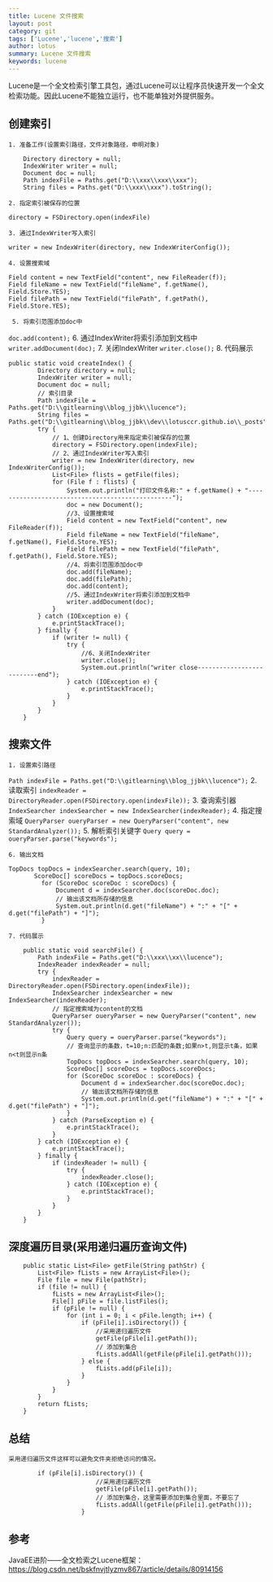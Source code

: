 ```yaml
---
title: Lucene 文件搜索
layout: post
category: git
tags: ['Lucene','lucene','搜索']
author: lotus
summary: Lucene 文件搜索
keywords: lucene
---
```

   Lucene是一个全文检索引擎工具包，通过Lucene可以让程序员快速开发一个全文检索功能。因此Lucene不能独立运行，也不能单独对外提供服务。
   





   
## 创建索引
	1. 准备工作(设置索引路径，文件对象路径，申明对象)

```
	Directory directory = null;
	IndexWriter writer = null;
	Document doc = null;
	Path indexFile = Paths.get("D:\\xxx\\xxx\\xxx");
	String files = Paths.get("D:\\xxx\\xxx").toString();
```

	2. 指定索引被保存的位置

`directory = FSDirectory.open(indexFile)`
	
	3. 通过IndexWriter写入索引

`writer = new IndexWriter(directory, new IndexWriterConfig());`
	
	4. 设置搜索域
```
Field content = new TextField("content", new FileReader(f));
Field fileName = new TextField("fileName", f.getName(), Field.Store.YES);
Field filePath = new TextField("filePath", f.getPath(), Field.Store.YES);
```
	 5. 将索引范围添加doc中
`doc.add(content);`
	 6. 通过IndexWriter将索引添加到文档中
`writer.addDocument(doc);`
	 7. 关闭IndexWriter
`writer.close();`
	 8. 代码展示
```
public static void createIndex() {
		Directory directory = null;
		IndexWriter writer = null;
		Document doc = null;
		// 索引目录
		Path indexFile = Paths.get("D:\\gitlearning\\blog_jjbk\\lucence");
		String files = Paths.get("D:\\gitlearning\\blog_jjbk\\dev\\lotusccr.github.io\\_posts").toString();
		try {
			// 1、创建Directory用来指定索引被保存的位置
			directory = FSDirectory.open(indexFile);
			// 2、通过IndexWriter写入索引
			writer = new IndexWriter(directory, new IndexWriterConfig());
			List<File> flists = getFile(files);
			for (File f : flists) {
				System.out.println("打印文件名称:" + f.getName() + "-------------------------------------------------");
				doc = new Document();
				//3、设置搜索域
				Field content = new TextField("content", new FileReader(f));
				Field fileName = new TextField("fileName", f.getName(), Field.Store.YES);
				Field filePath = new TextField("filePath", f.getPath(), Field.Store.YES);
				//4、将索引范围添加doc中
				doc.add(fileName);
				doc.add(filePath);
				doc.add(content);
				//5、通过IndexWriter将索引添加到文档中
				writer.addDocument(doc);
			}
		} catch (IOException e) {
			e.printStackTrace();
		} finally {
			if (writer != null) {
				try {
					//6、关闭IndexWriter
					writer.close();
					System.out.println("writer close--------------------------end");
				} catch (IOException e) {
					e.printStackTrace();
				}
			}
		}
	}
```
## 搜索文件
    1. 设置索引路径
`Path indexFile = Paths.get("D:\\gitlearning\\blog_jjbk\\lucence");`
	2. 读取索引
`indexReader = DirectoryReader.open(FSDirectory.open(indexFile));`
	3. 查询索引器
`IndexSearcher indexSearcher = new IndexSearcher(indexReader);`
	4. 指定搜索域
`QueryParser oueryParser = new QueryParser("content", new StandardAnalyzer());`
	5. 解析索引关键字
`Query query = oueryParser.parse("keywords");`

	6. 输出文档
```
TopDocs topDocs = indexSearcher.search(query, 10);
	   ScoreDoc[] scoreDocs = topDocs.scoreDocs;
		 for (ScoreDoc scoreDoc : scoreDocs) {
			 Document d = indexSearcher.doc(scoreDoc.doc);
			 // 输出该文档所存储的信息
			 System.out.println(d.get("fileName") + ":" + "[" + d.get("filePath") + "]");
		 }
``` 
	7. 代码展示	
```
	public static void searchFile() {
		Path indexFile = Paths.get("D:\\xxx\\xx\\lucence");
		IndexReader indexReader = null;
		try {
			indexReader = DirectoryReader.open(FSDirectory.open(indexFile));
			IndexSearcher indexSearcher = new IndexSearcher(indexReader);
			// 指定搜索域为content的文档
			QueryParser oueryParser = new QueryParser("content", new StandardAnalyzer());
			try {
				Query query = oueryParser.parse("keywords");
				// 查询显示的条数，t=10;n:匹配的条数;如果n>t,则显示t条，如果n<t则显示n条
				TopDocs topDocs = indexSearcher.search(query, 10);
				ScoreDoc[] scoreDocs = topDocs.scoreDocs;
				for (ScoreDoc scoreDoc : scoreDocs) {
					Document d = indexSearcher.doc(scoreDoc.doc);
					// 输出该文档所存储的信息
					System.out.println(d.get("fileName") + ":" + "[" + d.get("filePath") + "]");
				}
			} catch (ParseException e) {
				e.printStackTrace();
			}
		} catch (IOException e) {
			e.printStackTrace();
		} finally {
			if (indexReader != null) {
				try {
					indexReader.close();
				} catch (IOException e) {
					e.printStackTrace();
				}
			}
		}
	}
```

## 深度遍历目录(采用递归遍历查询文件)

```
	public static List<File> getFile(String pathStr) {
		List<File> fLists = new ArrayList<File>();
		File file = new File(pathStr);
		if (file != null) {
			fLists = new ArrayList<File>();
			File[] pFile = file.listFiles();
			if (pFile != null) {
				for (int i = 0; i < pFile.length; i++) {
					if (pFile[i].isDirectory()) {
					    //采用递归遍历文件
						getFile(pFile[i].getPath());
						// 添加到集合
						fLists.addAll(getFile(pFile[i].getPath()));
					} else {
						fLists.add(pFile[i]);
					}
				}
			}
		}
		return fLists;
	}
```
	

## 总结

    采用递归遍历文件这样可以避免文件夹拒绝访问的情况。
```
		if (pFile[i].isDirectory()) {
					    //采用递归遍历文件
						getFile(pFile[i].getPath());
						// 添加到集合，这里需要添加到集合里面，不要忘了
						fLists.addAll(getFile(pFile[i].getPath()));
					}
```

## 参考
   JavaEE进阶——全文检索之Lucene框架：https://blog.csdn.net/bskfnvjtlyzmv867/article/details/80914156
   
